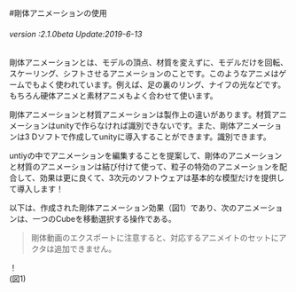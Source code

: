 #剛体アニメーションの使用

###### *version :2.1.0beta   Update:2019-6-13*

剛体アニメーションとは、モデルの頂点、材質を変えずに、モデルだけを回転、スケーリング、シフトさせるアニメーションのことです。このようなアニメはゲームでもよく使われています。例えば、足の裏のリング、ナイフの光などです。もちろん硬体アニメと素材アニメもよく合わせて使います。

剛体アニメーションと材質アニメーションは製作上の違いがあります。材質アニメーションはunityで作らなければ識別できないです。また、剛体アニメーションは3 Dソフトで作成してunityに導入することができます。識別できます。

untiyの中でアニメーションを編集することを提案して、剛体のアニメーションと材質のアニメーションは結び付けて使って、粒子の特効のアニメーションを配合して、効果は更に良くて、3次元のソフトウェアは基本的な模型だけを提供して導入します！

以下は、作成された剛体アニメーション効果（図1）であり、次のアニメーションは、一つのCubeを移動選択する操作である。

>剛体動画のエクスポートに注意すると、対応するアニメイトのセットにアクタは追加できません。

！[](img/1.gif)<br/>(図1)

